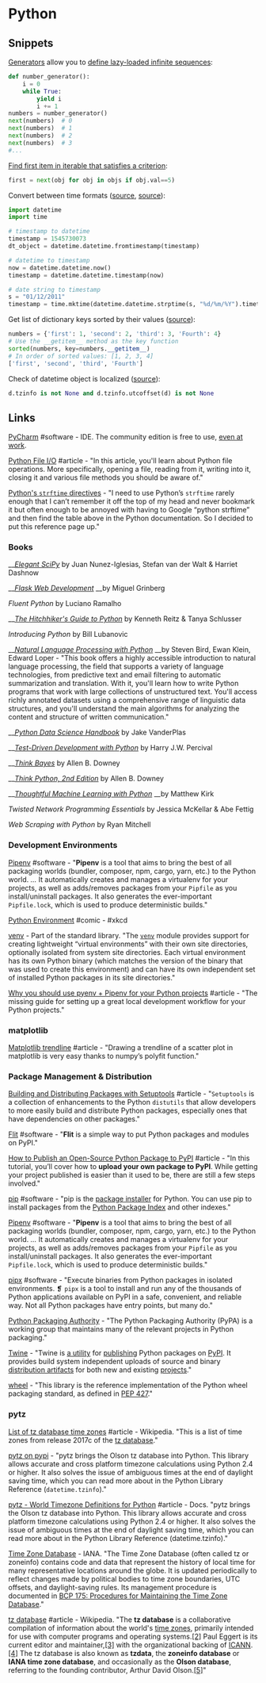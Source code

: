 # Python

## Snippets

[Generators](https://wiki.python.org/moin/Generators) allow you to [define lazy-loaded infinite sequences](https://medium.com/@dawranliou/lazy-codes-infinite-sequences-in-python-and-clojure-80bba720b3a3):

```python
def number_generator():
    i = 0
    while True:
        yield i
        i += 1
numbers = number_generator()
next(numbers)  # 0
next(numbers)  # 1
next(numbers)  # 2
next(numbers)  # 3
#...
```

[Find first item in iterable that satisfies a criterion](https://stackoverflow.com/a/9868665/937377):

```python
first = next(obj for obj in objs if obj.val==5)
```

Convert between time formats \([source](https://stackoverflow.com/questions/9637838/convert-string-date-to-timestamp-in-python/9637908#9637908), [source](https://www.programiz.com/python-programming/datetime/timestamp-datetime)\):

```python
import datetime
import time

# timestamp to datetime
timestamp = 1545730073
dt_object = datetime.datetime.fromtimestamp(timestamp)

# datetime to timestamp
now = datetime.datetime.now()
timestamp = datetime.datetime.timestamp(now)

# date string to timestamp
s = "01/12/2011"
timestamp = time.mktime(datetime.datetime.strptime(s, "%d/%m/%Y").timetuple())
```

Get list of dictionary keys sorted by their values \([source](https://www.pythoncentral.io/how-to-sort-python-dictionaries-by-key-or-value/)\):

```python
numbers = {'first': 1, 'second': 2, 'third': 3, 'Fourth': 4}
# Use the __getitem__ method as the key function
sorted(numbers, key=numbers.__getitem__)
# In order of sorted values: [1, 2, 3, 4]
['first', 'second', 'third', 'Fourth']
```

Check of datetime object is localized \([source](https://stackoverflow.com/a/27596917/937377)\):

```python
d.tzinfo is not None and d.tzinfo.utcoffset(d) is not None
```

## Links

[PyCharm](https://www.jetbrains.com/pycharm/?fromMenu) \#software - IDE. The community edition is free to use, [even at work](https://blog.jetbrains.com/pycharm/2017/09/pycharm-community-edition-and-professional-edition-explained-licenses-and-more/).

[Python File I/O](https://www.programiz.com/python-programming/file-operation) \#article - "In this article, you'll learn about Python file operations. More specifically, opening a file, reading from it, writing into it, closing it and various file methods you should be aware of."

[Python's `strftime` directives](http://strftime.org/) - "I need to use Python’s `strftime` rarely enough that I can’t remember it off the top of my head and never bookmark it but often enough to be annoyed with having to Google “python strftime” and then find the table above in the Python documentation. So I decided to put this reference page up."

### Books

\_\_[_Elegant SciPy_](https://github.com/elegant-scipy/elegant-scipy) by Juan Nunez-Iglesias, Stefan van der Walt & Harriet Dashnow

\_\_[_Flask Web Development_](https://doc.lagout.org/programmation/python/Flask%20Web%20Development_%20Developing%20Web%20Applications%20with%20Python%20%5BGrinberg%202014-05-18%5D.pdf) __by Miguel Grinberg

_Fluent Python_ by Luciano Ramalho

\_\_[_The Hitchhiker's Guide to Python_](https://docs.python-guide.org/) by Kenneth Reitz & Tanya Schlusser

_Introducing Python_ by Bill Lubanovic

\_\_[_Natural Language Processing with Python_](https://www.amazon.com/Natural-Language-Processing-Python-Analyzing/dp/0596516495) __by Steven Bird, Ewan Klein, Edward Loper - "This book offers a highly accessible introduction to natural language processing, the field that supports a variety of language technologies, from predictive text and email filtering to automatic summarization and translation. With it, you'll learn how to write Python programs that work with large collections of unstructured text. You'll access richly annotated datasets using a comprehensive range of linguistic data structures, and you'll understand the main algorithms for analyzing the content and structure of written communication."

\_\_[_Python Data Science Handbook_](https://jakevdp.github.io/PythonDataScienceHandbook/) by Jake VanderPlas

\_\_[_Test-Driven Development with Python_](https://doc.lagout.org/programmation/python/Test-Driven%20Development%20with%20Python_%20Obey%20the%20Testing%20Goat_%20Using%20Django%2c%20Selenium%2c%20and%20JavaScript%20%5bPercival%202014-06-29%5d.pdf) by Harry J.W. Percival

\_\_[_Think Bayes_](https://greenteapress.com/wp/think-bayes/) by Allen B. Downey

\_\_[_Think Python, 2nd Edition_](https://greenteapress.com/wp/think-python-2e/) by Allen B. Downey

\_\_[_Thoughtful Machine Learning with Python_](https://www.oreilly.com/library/view/thoughtful-machine-learning/9781491924129/) __by Matthew Kirk

_Twisted Network Programming Essentials_ by Jessica McKellar & Abe Fettig

_Web Scraping with Python_ by Ryan Mitchell

### Development Environments

[Pipenv](https://docs.pipenv.org/en/latest/#pipenv-python-dev-workflow-for-humans) \#software - "**Pipenv** is a tool that aims to bring the best of all packaging worlds \(bundler, composer, npm, cargo, yarn, etc.\) to the Python world. _..._ It automatically creates and manages a virtualenv for your projects, as well as adds/removes packages from your `Pipfile` as you install/uninstall packages. It also generates the ever-important `Pipfile.lock`, which is used to produce deterministic builds."

[Python Environment](https://xkcd.com/1987/) \#comic - \#xkcd

[venv](https://docs.python.org/3/library/venv.html) - Part of the standard library. "The [`venv`](https://docs.python.org/3/library/venv.html#module-venv) module provides support for creating lightweight “virtual environments” with their own site directories, optionally isolated from system site directories. Each virtual environment has its own Python binary \(which matches the version of the binary that was used to create this environment\) and can have its own independent set of installed Python packages in its site directories."

[Why you should use pyenv + Pipenv for your Python projects](https://hackernoon.com/reaching-python-development-nirvana-bb5692adf30c) \#article - "The missing guide for setting up a great local development workflow for your Python projects."

### matplotlib

[Matplotlib trendline](http://widu.tumblr.com/post/43624347354/matplotlib-trendline) \#article - "Drawing a trendline of a scatter plot in matplotlib is very easy thanks to numpy’s polyfit function."

### Package Management & Distribution

[Building and Distributing Packages with Setuptools](https://setuptools.readthedocs.io/en/latest/setuptools.html) \#article - "`Setuptools` is a collection of enhancements to the Python `distutils` that allow developers to more easily build and distribute Python packages, especially ones that have dependencies on other packages."

[Flit](https://flit.readthedocs.io/en/latest/) \#software - "**Flit** is a simple way to put Python packages and modules on PyPI."

[How to Publish an Open-Source Python Package to PyPI](https://realpython.com/pypi-publish-python-package/) \#article - "In this tutorial, you’ll cover how to **upload your own package to PyPI**. While getting your project published is easier than it used to be, there are still a few steps involved."

[pip](https://pip.pypa.io/en/stable/) \#software - "pip is the [package installer](https://packaging.python.org/en/latest/current/) for Python. You can use pip to install packages from the [Python Package Index](https://pypi.org/) and other indexes."

[Pipenv](https://docs.pipenv.org/en/latest/#pipenv-python-dev-workflow-for-humans) \#software - "**Pipenv** is a tool that aims to bring the best of all packaging worlds \(bundler, composer, npm, cargo, yarn, etc.\) to the Python world. _..._ It automatically creates and manages a virtualenv for your projects, as well as adds/removes packages from your `Pipfile` as you install/uninstall packages. It also generates the ever-important `Pipfile.lock`, which is used to produce deterministic builds."

[pipx](https://pipxproject.github.io/pipx/) \#software - "Execute binaries from Python packages in isolated environments. ❡ `pipx` is a tool to install and run any of the thousands of Python applications available on PyPI in a safe, convenient, and reliable way. Not all Python packages have entry points, but many do."

[Python Packaging Authority](https://www.pypa.io/en/latest/) - "The Python Packaging Authority \(PyPA\) is a working group that maintains many of the relevant projects in Python packaging."

[Twine](https://github.com/pypa/twine) - "Twine is [a utility](https://pypi.org/project/twine/) for [publishing](https://packaging.python.org/tutorials/distributing-packages/) Python packages on [PyPI](https://pypi.org/). It provides build system independent uploads of source and binary [distribution artifacts](https://github.com/pypa/twine/blob/master/distributions) for both new and existing [projects](https://packaging.python.org/glossary/#term-project)."

[wheel](https://wheel.readthedocs.io/en/latest/) - "This library is the reference implementation of the Python wheel packaging standard, as defined in [PEP 427](https://www.python.org/dev/peps/pep-0427/)."

### pytz

[List of tz database time zones](https://en.wikipedia.org/wiki/List_of_tz_database_time_zones) \#article - Wikipedia. "This is a list of time zones from release 2017c of the [tz database](https://en.wikipedia.org/wiki/Tz_database)."

[pytz on pypi](https://pypi.org/project/pytz/) - "pytz brings the Olson tz database into Python. This library allows accurate and cross platform timezone calculations using Python 2.4 or higher. It also solves the issue of ambiguous times at the end of daylight saving time, which you can read more about in the Python Library Reference \(`datetime.tzinfo`\)."

[pytz - World Timezone Definitions for Python](https://pythonhosted.org/pytz/) \#article - Docs. "pytz brings the Olson tz database into Python. This library allows accurate and cross platform timezone calculations using Python 2.4 or higher. It also solves the issue of ambiguous times at the end of daylight saving time, which you can read more about in the Python Library Reference \(datetime.tzinfo\)."

[Time Zone Database](http://www.iana.org/time-zones) - IANA. "The Time Zone Database \(often called tz or zoneinfo\) contains code and data that represent the history of local time for many representative locations around the globe. It is updated periodically to reflect changes made by political bodies to time zone boundaries, UTC offsets, and daylight-saving rules. Its management procedure is documented in [BCP 175: Procedures for Maintaining the Time Zone Database](http://www.iana.org/go/rfc6557)."

[tz database](https://en.wikipedia.org/wiki/Tz_database) \#article - Wikipedia. "The **tz database** is a collaborative compilation of information about the world's [time zones](https://en.wikipedia.org/wiki/Time_zone), primarily intended for use with computer programs and operating systems.[\[2\]](https://en.wikipedia.org/wiki/Tz_database#cite_note-2) Paul Eggert is its current editor and maintainer,[\[3\]](https://en.wikipedia.org/wiki/Tz_database#cite_note-3) with the organizational backing of [ICANN](https://en.wikipedia.org/wiki/ICANN).[\[4\]](https://en.wikipedia.org/wiki/Tz_database#cite_note-:0-4) The tz database is also known as **tzdata**, the **zoneinfo database** or **IANA time zone database**, and occasionally as the **Olson database**, referring to the founding contributor, Arthur David Olson.[\[5\]](https://en.wikipedia.org/wiki/Tz_database#cite_note-5)"

